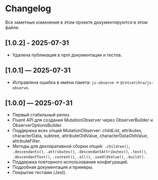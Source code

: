 # Changelog

Все заметные изменения в этом проекте документируются в этом файле.

## [1.0.2] - 2025-07-31

-   Удалена публикация в npm документации и тестов.

## [1.0.1] — 2025-07-31

-   Исправлена ошибка в имени пакета: `js-observe` → `@rotcetihra/js-observe`.

## [1.0.0] — 2025-07-31

-   Первый стабильный релиз.
-   Fluent API для создания MutationObserver через ObserverBuilder и
    ObserverOptionsBuilder.
-   Поддержка всех опций MutationObserver: childList, attributes, characterData,
    subtree, attributeOldValue, characterDataOldValue, attributeFilter.
-   Методы для декларативной сборки опций: `.children()`, `.descendants()`,
    `.attributes()`, `.descendantAttributes()`, `.text()`, `.descendantText()`,
    `.content()`, `.all()`, `.useOldValue()`, `.build()`.
-   Поддержка повторного использования конфигураций.
-   Подробная документация и примеры.
-   Покрытие тестами (Jest).
